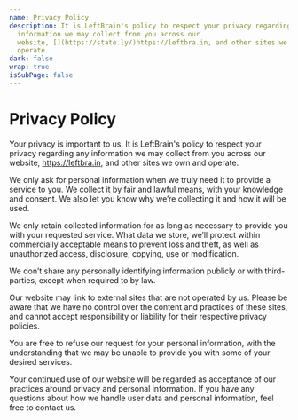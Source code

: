 ```yaml
---
name: Privacy Policy
description: It is LeftBrain's policy to respect your privacy regarding any
  information we may collect from you across our
  website, [](https://state.ly/)https://leftbra.in, and other sites we own and
  operate.
dark: false
wrap: true
isSubPage: false
---
```

# Privacy Policy

Your privacy is important to us. It is LeftBrain's policy to respect your privacy regarding any information we may collect from you across our website, [](https://state.ly/)https://leftbra.in, and other sites we own and operate.

We only ask for personal information when we truly need it to provide a service to you. We collect it by fair and lawful means, with your knowledge and consent. We also let you know why we’re collecting it and how it will be used.

We only retain collected information for as long as necessary to provide you with your requested service. What data we store, we’ll protect within commercially acceptable means to prevent loss and theft, as well as unauthorized access, disclosure, copying, use or modification.

We don’t share any personally identifying information publicly or with third-parties, except when required to by law.

Our website may link to external sites that are not operated by us. Please be aware that we have no control over the content and practices of these sites, and cannot accept responsibility or liability for their respective privacy policies.

You are free to refuse our request for your personal information, with the understanding that we may be unable to provide you with some of your desired services.

Your continued use of our website will be regarded as acceptance of our practices around privacy and personal information. If you have any questions about how we handle user data and personal information, feel free to contact us.